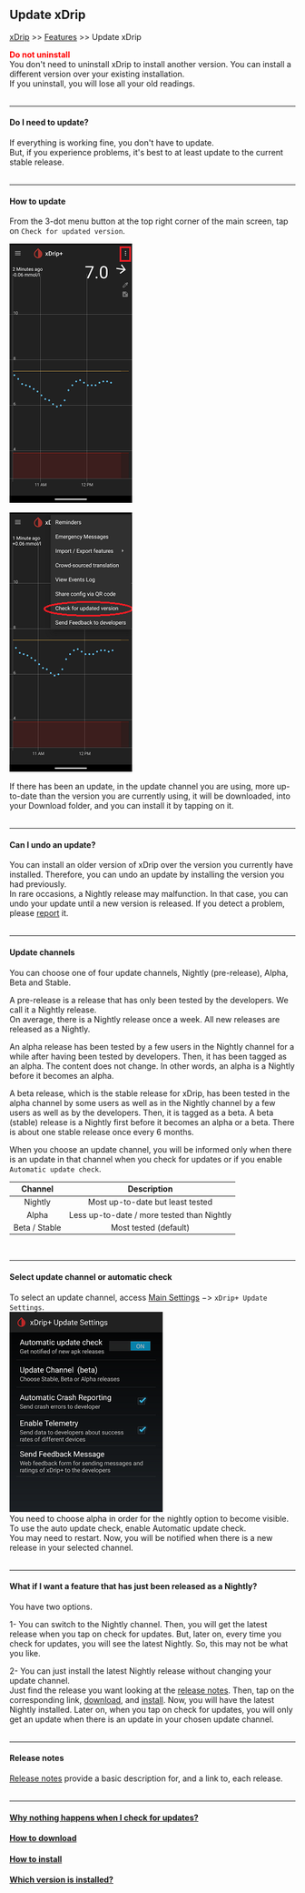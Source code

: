 ## Update xDrip  
[xDrip](../README.md) >> [Features](./Features_page.md) >> Update xDrip    
  
**<span style="color:red">Do not uninstall</span>**  
You don't need to uninstall xDrip to install another version.  You can install a different version over your existing installation.  
If you uninstall, you will lose all your old readings.  
<br/>  

---  

#### **Do I need to update?**  
If everything is working fine, you don't have to update.  
But, if you experience problems, it's best to at least update to the current stable release.  
<br/>  

---  

#### **How to update**  
From the 3-dot menu button at the top right corner of the main screen, tap on `Check for updated version`.  
  
![](./images/3dotMenu.png)  
  
![](./images/CheckForUpdate.png)  
  
If there has been an update, in the update channel you are using, more up-to-date than the version you are currently using, it will be downloaded, into your Download folder, and you can install it by tapping on it.    
<br/>  
  
---  
  
#### **Can I undo an update?**  
You can install an older version of xDrip over the version you currently have installed.  Therefore, you can undo an update by installing the version you had previously.  
In rare occasions, a Nightly release may malfunction.  In that case, you can undo your update until a new version is released.  If you detect a problem, please [report](./Contact.md) it.  
<br/>  
  
---  
  
#### **Update channels**  
You can choose one of four update channels, Nightly (pre-release), Alpha, Beta and Stable.  
  
A pre-release is a release that has only been tested by the developers.  We call it a Nightly release.  
On average, there is a Nightly release once a week.  All new releases are released as a Nightly.  
  
An alpha release has been tested by a few users in the Nightly channel for a while after having been tested by developers.  Then, it has been tagged as an alpha.  The content does not change.  In other words, an alpha is a Nightly before it becomes an alpha.  
  
A beta release, which is the stable release for xDrip, has been tested in the alpha channel by some users as well as in the Nightly channel by a few users as well as by the developers.  Then, it is tagged as a beta.  A beta (stable) release is a Nightly first before it becomes an alpha or a beta.  There is about one stable release once every 6 months.  

When you choose an update channel, you will be informed only when there is an update in that channel when you check for updates or if you enable `Automatic update check`.  
  
| Channel | Description |  
|:--------------:|:-----------: |  
| Nightly        | Most up-to-date but least tested |  
| Alpha          | Less up-to-date / more tested than Nightly |  
| Beta / Stable  | Most tested (default) |  
  
<br/>  
  
---  
  
#### **Select update channel or automatic check**  
To select an update channel, access [Main Settings](./Settings.md) &#8722;> `xDrip+ Update Settings`.  
![](./images/auto_update.png)  
You need to choose alpha in order for the nightly option to become visible.  
To use the auto update check, enable Automatic update check.  
You may need to restart.  Now, you will be notified when there is a new release in your selected channel.  
<br/>  
  
---  

#### **What if I want a feature that has just been released as a Nightly?**  
You have two options.  
  
1- You can switch to the Nightly channel.  Then, you will get the latest release when you tap on check for updates.  But, later on, every time you check for updates, you will see the latest Nightly.  So, this may not be what you like.  
  
2- You can just install the latest Nightly release without changing your update channel.  
Just find the release you want looking at the [release notes](./ReleaseNotes.md).  Then, tap on the corresponding link, [download](./Download-xDrip.md), and [install](./Install.md).  Now, you will have the latest Nightly installed.  Later on, when you tap on check for updates, you will only get an update when there is an update in your chosen update channel.  
<br/>  

---  
  
#### **Release notes** 
[Release notes](./ReleaseNotes.md) provide a basic description for, and a link to, each release.  
<br/>  

---  
  
#### [Why nothing happens when I check for updates?](./NoUpdate.md)  
#### [How to download](./Download-xDrip.md)
#### [How to install](./Install.md)  
#### [Which version is installed?](./xDrip-Version.md)
  
